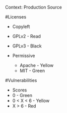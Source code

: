 Context: Production Source

#Licenses
 - Copyleft
  - GPLv2 - Read
  - GPLv3 - Black

- Permissive
  - Apache - Yellow
  - MIT - Green
    
#Vulnerabilities
 - Scores
  - 0 - Green
  - 0 < X < 6 - Yellow
  - X > 6 - Red
